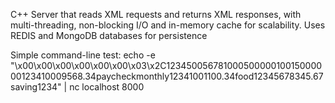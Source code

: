 C++ Server that reads XML requests and returns XML responses, with multi-threading, non-blocking I/O and in-memory cache for scalability. Uses REDIS and MongoDB databases for persistence

Simple command-line test:
echo -e "\x00\x00\x00\x00\x00\x00\x03\x2C<?xml version="1.0" encoding="UTF-8"?><transactions reset="true"><create ref="c1"><account>1234</account><balance>500</balance></create><create ref="c2"><account>5678</account></create><create ref="c3"><account>1000</account><balance>500000</balance></create><create ref="c4"><account>1001</account><balance>5000000</balance></create><transfer ref="1"><to>1234</to><from>1000</from><amount>9568.34</amount><tag>paycheck</tag><tag>monthly</tag></transfer><transfer ref="2"><from>1234</from><to>1001</to><amount>100.34</amount><tag>food</tag></transfer><transfer ref="3"><from>1234</from><to>5678</to><amount>345.67</amount><tag>saving</tag></transfer><balance ref="xyz"><account>1234</account></balance><query ref="4"><or><equals from="1234"/><equals to="5678"/></or><greater amount="100"/></query></transactions>" | nc localhost 8000
